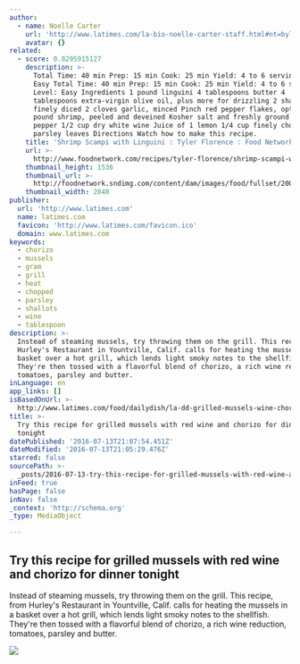 ```yaml
---
author:
  - name: Noelle Carter
    url: 'http://www.latimes.com/la-bio-noelle-carter-staff.html#nt=byline'
    avatar: {}
related:
  - score: 0.8295915127
    description: >-
      Total Time: 40 min Prep: 15 min Cook: 25 min Yield: 4 to 6 servings Level:
      Easy Total Time: 40 min Prep: 15 min Cook: 25 min Yield: 4 to 6 servings
      Level: Easy Ingredients 1 pound linguini 4 tablespoons butter 4
      tablespoons extra-virgin olive oil, plus more for drizzling 2 shallots,
      finely diced 2 cloves garlic, minced Pinch red pepper flakes, optional 1
      pound shrimp, peeled and deveined Kosher salt and freshly ground black
      pepper 1/2 cup dry white wine Juice of 1 lemon 1/4 cup finely chopped
      parsley leaves Directions Watch how to make this recipe.
    title: 'Shrimp Scampi with Linguini : Tyler Florence : Food Network'
    url: >-
      http://www.foodnetwork.com/recipes/tyler-florence/shrimp-scampi-with-linguini-recipe.html
    thumbnail_height: 1536
    thumbnail_url: >-
      http://foodnetwork.sndimg.com/content/dam/images/food/fullset/2009/1/13/1/vday_shrimpscampi_4493_s4x3.jpg.rend.sniipadlarge.jpeg
    thumbnail_width: 2048
publisher:
  url: 'http://www.latimes.com'
  name: latimes.com
  favicon: 'http://www.latimes.com/favicon.ico'
  domain: www.latimes.com
keywords:
  - chorizo
  - mussels
  - gram
  - grill
  - heat
  - chopped
  - parsley
  - shallots
  - wine
  - tablespoon
description: >-
  Instead of steaming mussels, try throwing them on the grill. This recipe, from
  Hurley's Restaurant in Yountville, Calif. calls for heating the mussels in a
  basket over a hot grill, which lends light smoky notes to the shellfish.
  They're then tossed with a flavorful blend of chorizo, a rich wine reduction,
  tomatoes, parsley and butter.
inLanguage: en
app_links: []
isBasedOnUrl: >-
  http://www.latimes.com/food/dailydish/la-dd-grilled-mussels-wine-chorizo-20160712-snap-story.html
title: >-
  Try this recipe for grilled mussels with red wine and chorizo for dinner
  tonight
datePublished: '2016-07-13T21:07:54.451Z'
dateModified: '2016-07-13T21:05:29.476Z'
starred: false
sourcePath: >-
  _posts/2016-07-13-try-this-recipe-for-grilled-mussels-with-red-wine-and-choriz.md
inFeed: true
hasPage: false
inNav: false
_context: 'http://schema.org'
_type: MediaObject

---
```

<article style=""><h1>Try this recipe for grilled mussels with red wine and chorizo for dinner tonight</h1><p>Instead of steaming mussels, try throwing them on the grill. This recipe, from Hurley's Restaurant in Yountville, Calif. calls for heating the mussels in a basket over a hot grill, which lends light smoky notes to the shellfish. They're then tossed with a flavorful blend of chorizo, a rich wine reduction, tomatoes, parsley and butter.</p><img src="http://www.trbimg.com/img-57856c7e/turbine/la-dd-grilled-mussels-wine-chorizo-20160712-snap" /></article>
